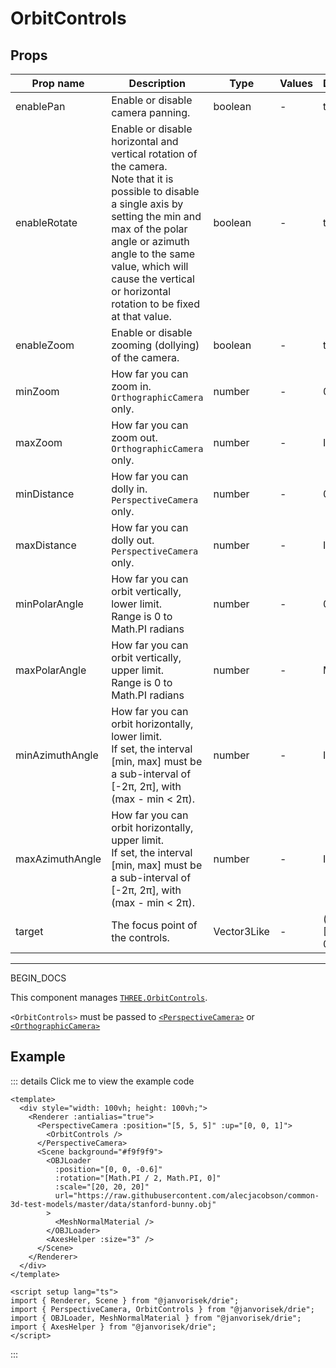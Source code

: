 # OrbitControls

## Props

| Prop name       | Description                                                                                                                                                                                                                                                                               | Type        | Values | Default            |
| --------------- | ----------------------------------------------------------------------------------------------------------------------------------------------------------------------------------------------------------------------------------------------------------------------------------------- | ----------- | ------ | ------------------ |
| enablePan       | Enable or disable camera panning.                                                                                                                                                                                                                                                         | boolean     | -      | true               |
| enableRotate    | Enable or disable horizontal and vertical rotation of the camera.<br/>Note that it is possible to disable a single axis by setting the min and max of the polar angle or azimuth angle to the same value, which will cause the vertical or horizontal rotation to be fixed at that value. | boolean     | -      | true               |
| enableZoom      | Enable or disable zooming (dollying) of the camera.                                                                                                                                                                                                                                       | boolean     | -      | true               |
| minZoom         | How far you can zoom in.<br/>`OrthographicCamera` only.                                                                                                                                                                                                                                   | number      | -      | 0                  |
| maxZoom         | How far you can zoom out.<br/>`OrthographicCamera` only.                                                                                                                                                                                                                                  | number      | -      | Infinity           |
| minDistance     | How far you can dolly in.<br/>`PerspectiveCamera` only.                                                                                                                                                                                                                                   | number      | -      | 0                  |
| maxDistance     | How far you can dolly out.<br/>`PerspectiveCamera` only.                                                                                                                                                                                                                                  | number      | -      | Infinity           |
| minPolarAngle   | How far you can orbit vertically, lower limit.<br/>Range is 0 to Math.PI radians                                                                                                                                                                                                          | number      | -      | 0                  |
| maxPolarAngle   | How far you can orbit vertically, upper limit.<br/>Range is 0 to Math.PI radians                                                                                                                                                                                                          | number      | -      | Math.PI            |
| minAzimuthAngle | How far you can orbit horizontally, lower limit.<br/>If set, the interval [min, max] must be a sub-interval of [-2π, 2π], with (max - min &lt; 2π).                                                                                                                                       | number      | -      | Infinity           |
| maxAzimuthAngle | How far you can orbit horizontally, upper limit.<br/>If set, the interval [min, max] must be a sub-interval of [-2π, 2π], with (max - min &lt; 2π).                                                                                                                                       | number      | -      | Infinity           |
| target          | The focus point of the controls.                                                                                                                                                                                                                                                          | Vector3Like | -      | () =&gt; [0, 0, 0] |

---

BEGIN_DOCS

  <script setup>
  import OrbitControls from '../../examples/OrbitControls.vue'
  </script>

This component manages [`THREE.OrbitControls`](https://threejs.org/docs/#examples/en/controls/OrbitControls).

`<OrbitControls>` must be passed to [`<PerspectiveCamera>`](/components/Cameras/PerspectiveCamera) or [`<OrthographicCamera>`](/components/Cameras/OrthographicCamera)

## Example

  <ClientOnly>
  <OrbitControls />
  </ClientOnly>

::: details Click me to view the example code

```vue{5}
<template>
  <div style="width: 100vh; height: 100vh;">
    <Renderer :antialias="true">
      <PerspectiveCamera :position="[5, 5, 5]" :up="[0, 0, 1]">
        <OrbitControls />
      </PerspectiveCamera>
      <Scene background="#f9f9f9">
        <OBJLoader
          :position="[0, 0, -0.6]"
          :rotation="[Math.PI / 2, Math.PI, 0]"
          :scale="[20, 20, 20]"
          url="https://raw.githubusercontent.com/alecjacobson/common-3d-test-models/master/data/stanford-bunny.obj"
        >
          <MeshNormalMaterial />
        </OBJLoader>
        <AxesHelper :size="3" />
      </Scene>
    </Renderer>
  </div>
</template>

<script setup lang="ts">
import { Renderer, Scene } from "@janvorisek/drie";
import { PerspectiveCamera, OrbitControls } from "@janvorisek/drie";
import { OBJLoader, MeshNormalMaterial } from "@janvorisek/drie";
import { AxesHelper } from "@janvorisek/drie";
</script>
```

:::
